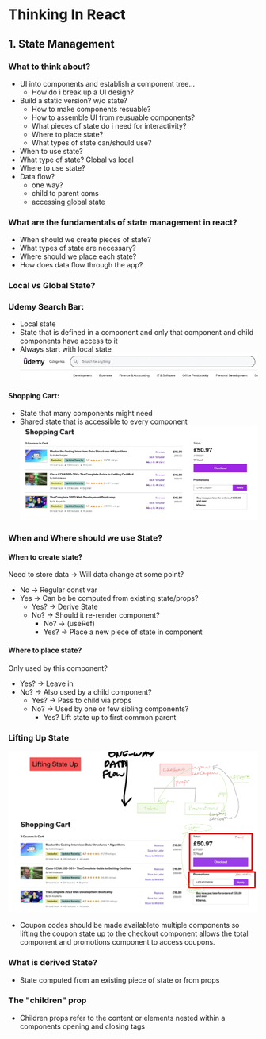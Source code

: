 # Thinking In React

## 1. State Management

### What to think about?

- UI into components and establish a component tree...
  - How do i break up a UI design?
- Build a static version? w/o state?
  - How to make components resuable?
  - How to assemble UI from reusuable components?
  - What pieces of state do i need for interactivity?
  - Where to place state?
  - What types of state can/should use?
- When to use state?
- What type of state? Global vs local
- Where to use state?
- Data flow?
  - one way?
  - child to parent coms
  - accessing global state

### What are the fundamentals of state management in react?

- When should we create pieces of state?
- What types of state are necessary?
- Where should we place each state?
- How does data flow through the app?

### Local vs Global State?

### Udemy Search Bar:

- Local state
- State that is defined in a component and only that component and child components have access to it
- Always start with local state
  ![Udemy Search Bar](image.png)

#### Shopping Cart:

- State that many components might need
- Shared state that is accessible to every component
  ![Shopping Cart](image-1.png)

### When and Where should we use State?

#### When to create state?

Need to store data ->
Will data change at some point?

- No -> Regular const var
- Yes -> Can be be computed from existing state/props?
  - Yes? -> Derive State
  - No? -> Should it re-render component?
    - No? -> (useRef)
    - Yes? -> Place a new piece of state in component

#### Where to place state?

Only used by this component?

- Yes? -> Leave in
- No? -> Also used by a child component?
  - Yes? -> Pass to child via props
  - No? -> Used by one or few sibling components?
    - Yes? Lift state up to first common parent

### Lifting Up State

![Alt text](image-5.png)

- Coupon codes should be made availableto multiple components so lifting the coupon state up to the checkout component allows the total component and promotions component to access coupons.

### What is derived State?

- State computed from an existing piece of state or from props

### The "children" prop

- Children props refer to the content or elements nested within a components opening and closing tags
